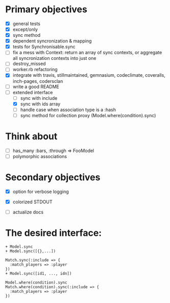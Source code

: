 Primary objectives
======================================
- [x] general tests
- [x] except/only
- [x] sync method
- [x] dependent syncronization & mapping
- [x] tests for Synchronisable.sync
- [ ] fix a mess with Context: return an array of sync contexts,
      or aggregate all syncronization contexts into just one
- [ ] destroy_missed
- [ ] worker.rb refactoring
- [x] integrate with travis, stillmaintained, gemnasium,
      codeclimate, coveralls, inch-pages, codersclan
- [ ] write a good README
- [ ] extended interface
  - [ ] sync with include
  - [x] sync with ids array
  - [ ] handle case when association type is a :hash
  - [ ] sync method for collection proxy (Model.where(condition).sync)

Think about
======================================
- [ ] has_many :bars, :through => FooModel
- [ ] polymorphic associations

Secondary objectives
======================================
- [x] option for verbose logging
- [x] colorized STDOUT
- [ ] actualize docs


The desired interface:
======================================
```
+ Model.sync
+ Model.sync([{},...])
```

```
Match.sync(:include => {
  :match_players => :player
})
+ Model.sync([id1, ..., idn])
```

```
Model.where(condition).sync
Match.where(condition).sync(:include => {
  :match_players => :player
})
```
